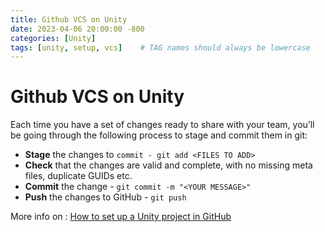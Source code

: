 ```yaml
---
title: Github VCS on Unity
date: 2023-04-06 20:00:00 -800
categories: [Unity]
tags: [unity, setup, vcs]    # TAG names should always be lowercase
---
```


# Github VCS on Unity
Each time you have a set of changes ready to share with your team, you’ll be going through the following process to stage and commit them in git:

- **Stage** the changes to `commit - git add <FILES TO ADD>`
- **Check** that the changes are valid and complete, with no missing meta files, duplicate GUIDs etc.
- **Commit** the change - `git commit -m "<YOUR MESSAGE>"`
- **Push** the changes to GitHub - `git push`

More info on : [How to set up a Unity project in GitHub](https://unityatscale.com/unity-version-control-guide/how-to-setup-unity-project-on-github/)